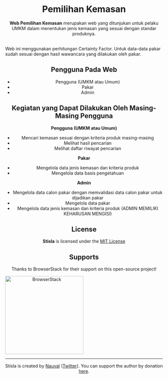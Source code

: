 <h1 align="center">Pemilihan Kemasan</h1>

<span align="center">

**Web Pemilihan Kemasan** merupakan web yang ditunjukan untuk pelaku UMKM dalam menentukan jenis kemasan yang sesuai dengan standar produknya.
</span>


<br>

<span align="justify">
Web ini menggunakan perhitungan Certainty Factor. Untuk data-data pakar sudah sesuai dengan hasil wawancara yang dilakukan oleh pakar.
</span>

<br>

## Pengguna Pada Web

- Pengguna (UMKM atau Umum)
- Pakar
- Admin

## Kegiatan yang Dapat Dilakukan Oleh Masing-Masing Pengguna

**Pengguna (UMKM atau Umum)** 

-   Mencari kemasan sesuai dengan kriteria produk masing-masing
-   Melihat hasil pencarian
-   Melihat daftar riwayat pencarian

**Pakar** 

-   Mengelola data jenis kemasan dan kriteria produk
-   Mengelola data basis pengetahuan 

**Admin** 

-   Mengelola data calon pakar dengan memvalidasi data calon pakar untuk dijadikan pakar
-   Mengelola data pakar
-   Mengelola data jenis kemasan dan kriteria produk (ADMIN MEMILIKI KEHARUSAN MENGISI) 

## License

**Stisla** is licensed under the [MIT License](LICENSE)

## Supports

Thanks to BrowserStack for their support on this open-source project!

<a href="https://www.browserstack.com">
  <img src="https://getstisla.com/svg/Browserstack-logo.svg" alt="BrowserStack" width="250">
</a>

---

Stisla is created by [Nauval](http://nauv.al) ([Twitter](https://twitter.com/mhdnauvalazhar)). You can support the author by donation [here](https://www.buymeacoffee.com/mhd).
